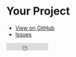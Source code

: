 <!doctype html>
<!--

  Instructions:

  - Save this file.
  - Replace "USER" with your GitHub username.
  - Replace "REPO" with your GitHub repo name.
  - Replace "Your Project" with your project name.
  - Upload this file (or commit to GitHub Pages).

  Customize as you see fit!

-->
<html>
<head>
  <meta charset='utf-8'>
  <meta http-equiv="X-UA-Compatible" content="IE=edge,chrome=1">
  <meta name="viewport" content="width=device-width">

  <title>Your Project</title>

  <!-- Flatdoc -->
  <script src="http://ajax.googleapis.com/ajax/libs/jquery/1.9.1/jquery.min.js"></script>
  <script src='https://cdn.rawgit.com/rstacruz/flatdoc/v0.9.0/legacy.js'></script>
  <script src='https://cdn.rawgit.com/rstacruz/flatdoc/v0.9.0/flatdoc.js'></script>

  <!-- Flatdoc theme -->
  <link  href='https://cdn.rawgit.com/rstacruz/flatdoc/v0.9.0/theme-white/style.css' rel='stylesheet'>
  <script src='https://cdn.rawgit.com/rstacruz/flatdoc/v0.9.0/theme-white/script.js'></script>

  <!-- Meta -->
  <meta content="Born2Fork" property="og:title">
  <meta content="Your Project description goes here." name="description">

  <!-- Initializer -->
  <script>
    Flatdoc.run({
      fetcher: Flatdoc.github('born2fork/born2fork.github.io')
    });
  </script>
</head>
<body role='flatdoc'>

  <div class='header'>
    <div class='left'>
      <h1>Your Project</h1>
      <ul>
        <li><a href='https://github.com/born2fork/born2fork.github.io'>View on GitHub</a></li>
        <li><a href='https://github.com/born2fork/born2fork.github.io/issues'>Issues</a></li>
      </ul>
    </div>
    <div class='right'>
      <!-- GitHub buttons: see http://ghbtns.com -->
      <iframe src="http://ghbtns.com/github-btn.html?user=born2fork&amp;repo=born2fork.github.io&amp;type=watch&amp;count=true" allowtransparency="true" frameborder="0" scrolling="0" width="110" height="20"></iframe>
    </div>
  </div>

  <div class='content-root'>
    <div class='menubar'>
      <div class='menu section' role='flatdoc-menu'></div>
    </div>
    <div role='flatdoc-content' class='content'></div>
  </div>

</body>
</html>
